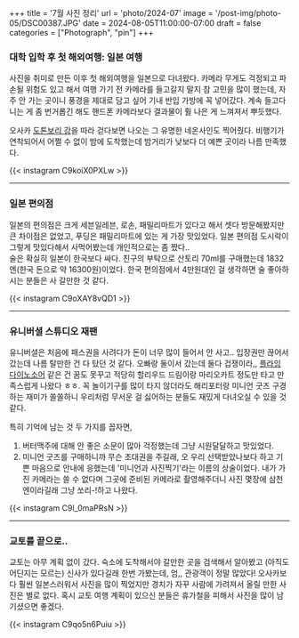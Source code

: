 +++
title = '7월 사진 정리'
url = 'photo/2024-07'
image = '/post-img/photo-05/DSC00387.JPG'
date = 2024-08-05T11:00:00-07:00
draft = false
categories = ["Photograph", "pin"]
+++

### 대학 입학 후 첫 해외여행: 일본 여행
사진을 취미로 만든 이후 첫 해외여행을 일본으로 다녀왔다. 카메라 무게도 걱정되고 파손될 위험도 있고 해서 여행 가기 전 카메라를 들고갈지 말지 참 고민을 많이 했는데, 자주 안 가는 곳이니 풍경을 제대로 담고 싶어 기내 반입 가방에 꼭 넣어갔다. 계속 들고다니는 게 좀 번거롭긴 해도 핸드폰 카메라보다 결과물이 훨 나은 게 느껴져서 뿌듯했다.

오사카 [도톤보리 강](https://yeohaeng.jp/area/osaka/dotonbori/)을 따라 걷다보면 나오는 그 유명한 네온사인도 찍어줬다. 비행기가 연착되어서 어쩔 수 없이 밤에 도착했는데 밤거리가 낮보다 더 예쁜 곳이라 나름 만족했다.

{{< instagram C9koiX0PXLw >}}

---
### 일본 편의점
일본의 편의점은 크게 세븐일레븐, 로손, 패밀리마트가 있다고 해서 셋다 방문해봤지만 큰 차이점은 없었고, 푸딩은 패밀리마트에 있는 게 가장 맛있었다. 일본 편의점 도시락이 그렇게 맛있다해서 사먹어봤는데 개인적으로는 좀 짰다.. \
술은 확실히 일본이 한국보다 싸다. 친구의 부탁으로 산토리 70ml를 구매했는데 1832엔(한국 돈으로 약 16300원)이었다. 한국 편의점에서 4만원대인 걸 생각하면 술 좋아하시는 분들은 사 갈만한 것 같다.

{{< instagram C9oXAY8vQD1 >}}

---
### 유니버셜 스튜디오 재팬
유니버셜은 처음에 패스권을 사려다가 돈이 너무 많이 들어서 안 사고.. 입장권만 끊어서 갔는데 나름 탈만한 건 다 탔던 것 같다. 오빠랑 둘이서 갔는데 둘다 겁쟁이라,, [플라잉 다이노소어](https://www.youtube.com/watch?v=BiZOLQ1JhAQ) 같은 건 꿈도 못꾸고 적당히 할리우드 드림이랑 마리오카트 정도만 타고 만족스럽게 나왔다 ㅎㅎ. 꼭 놀이기구를 많이 타지 않더라도 해리포터랑 미니언 굿즈 구경하는 재미가 쏠쏠하니 우리처럼 무서운 걸 싫어하는 분들도 재밌게 다녀오실 수 있을 것 같다.

특히 기억에 남는 것 두 가지를 꼽자면,
1. 버터맥주에 대해 안 좋은 소문이 많아 걱정했는데 그냥 시원달달하고 맛있었다.
2. 미니언 굿즈를 구매하니까 무슨 초대권을 주길래, 오 우리 선택받았나보다 하고 기쁜 마음으로 안내에 응했는데 '미니언과 사진찍기'라는 이름의 상술이었다. 내가 가진 카메라는 쓸 수 없다며 그곳에 준비된 카메라로 촬영해주더니 사진 몇장에 삼천엔이라길래 그냥 쏘리-!하고 나왔다.

{{< instagram C9l_0maPRsN >}}

---
### 교토를 끝으로..
교토는 아무 계획 없이 갔다. 숙소에 도착해서야 갈만한 곳을 검색해서 알아봤고 (아직도 어딘지는 모르는) 신사가 있다길래 한번 가봤는데, 엄,, 관광객이 정말 많았다! 오사카보다 훨씬 일본스러워서 사진을 많이 찍었지만 경치가 자꾸 사람에 가려져서 올릴 만한 사진은 별로 없다. 혹시 교토 여행 계획이 있으신 분들은 휴가철을 피해서 사진을 많이 남기셨으면 좋겠다.

{{< instagram C9qo5n6Puiu >}}

